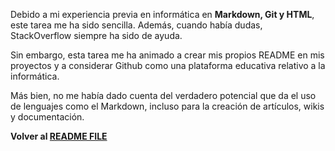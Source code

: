Debido a mi experiencia previa en informática en __Markdown, Git y HTML__, este tarea me ha sido sencilla. Además, cuando había dudas, StackOverflow siempre ha sido de ayuda.

Sin embargo, esta tarea me ha animado a crear mis propios README en mis proyectos y a considerar Github como una plataforma educativa relativo a la informática.

Más bien, no me había dado cuenta del verdadero potencial que da el uso de lenguajes como el Markdown, incluso para la creación de artículos, wikis y documentación.

__Volver al [README FILE]( https://github.com/ULL-MFP-AET-2122/aprender-markdown-adrian-prieto-curbelo_alu0100948387/blob/main/README.md )__
